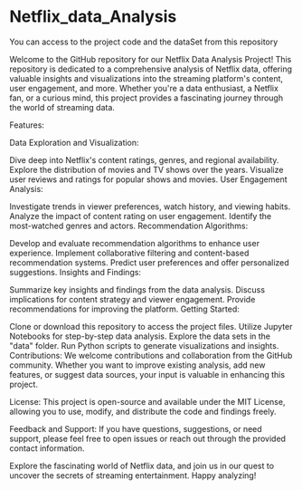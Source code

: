# Netflix_data_Analysis
You can access to the project code and the dataSet from this repository

Welcome to the GitHub repository for our Netflix Data Analysis Project! This repository is dedicated to a comprehensive analysis of Netflix data, offering valuable insights and visualizations into the streaming platform's content, user engagement, and more. Whether you're a data enthusiast, a Netflix fan, or a curious mind, this project provides a fascinating journey through the world of streaming data.

Features:

Data Exploration and Visualization:

Dive deep into Netflix's content ratings, genres, and regional availability.
Explore the distribution of movies and TV shows over the years.
Visualize user reviews and ratings for popular shows and movies.
User Engagement Analysis:

Investigate trends in viewer preferences, watch history, and viewing habits.
Analyze the impact of content rating on user engagement.
Identify the most-watched genres and actors.
Recommendation Algorithms:

Develop and evaluate recommendation algorithms to enhance user experience.
Implement collaborative filtering and content-based recommendation systems.
Predict user preferences and offer personalized suggestions.
Insights and Findings:

Summarize key insights and findings from the data analysis.
Discuss implications for content strategy and viewer engagement.
Provide recommendations for improving the platform.
Getting Started:

Clone or download this repository to access the project files.
Utilize Jupyter Notebooks for step-by-step data analysis.
Explore the data sets in the "data" folder.
Run Python scripts to generate visualizations and insights.
Contributions:
We welcome contributions and collaboration from the GitHub community. Whether you want to improve existing analysis, add new features, or suggest data sources, your input is valuable in enhancing this project.

License:
This project is open-source and available under the MIT License, allowing you to use, modify, and distribute the code and findings freely.

Feedback and Support:
If you have questions, suggestions, or need support, please feel free to open issues or reach out through the provided contact information.

Explore the fascinating world of Netflix data, and join us in our quest to uncover the secrets of streaming entertainment. Happy analyzing!
